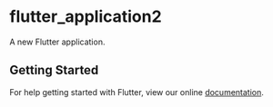 # flutter_application2

A new Flutter application.

## Getting Started

For help getting started with Flutter, view our online
[documentation](https://flutter.io/).

